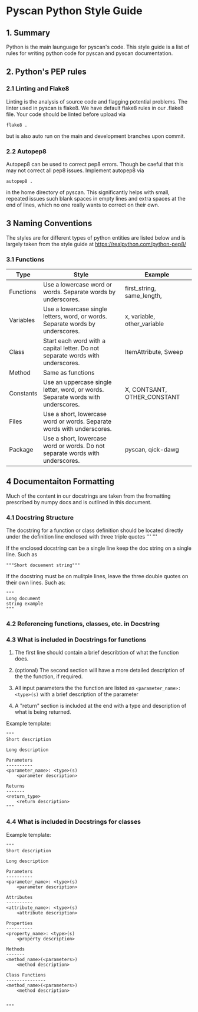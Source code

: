 # Pyscan Python Style Guide

## 1. Summary

Python is the main launguage for pyscan's code. This style guide is a list of rules for 
writing python code for pyscan and pyscan documentation.

## 2. Python's PEP rules

### 2.1 Linting and Flake8

Linting is the analysis of source code and flagging potential problems.  The linter used 
in pyscan is flake8.  We have default flake8 rules in our .flake8 file.  Your code should be
linted before upload via 

`flake8 .`

but is also auto run on the main and development branches upon commit. 

### 2.2 Autopep8

Autopep8 can be used to correct pep8 errors. Though be caeful that this may not correct all 
pep8 issues.  Implement autopep8 via 

`autopep8 .`

in the home directory of pyscan. This significantly helps with small, repeated issues such
blank spaces in empty lines and extra spaces at the end of lines, which no one really wants
to correct on their own. 

## 3 Naming Conventions

The styles are for different types of python entities are listed below and is largely taken from the style guide at https://realpython.com/python-pep8/ 


### 3.1 Functions
|Type | Style | Example|
|----|-----|------|
|Functions| Use a lowercase word or words. Separate words by underscores.| first_string, same_length,|
|Variables | Use a lowercase single letters, word, or words. Separate words by underscores.| x, variable, other_variable|
|Class| Start each word with a capital letter. Do not separate words with underscores. | ItemAttribute, Sweep|
|Method| Same as functions| | 
|Constants| Use an uppercase single letter, word, or words. Separate words with underscores. | X, CONTSANT, OTHER_CONSTANT |
|Files| Use a short, lowercase word or words. Separate words with underscores. | |
|Package| Use a short, lowercase word or words. Do not separate words with underscores.| pyscan, qick-dawg|

## 4 Documentaiton Formatting

Much of the content in our docstrings are taken from the fromatting prescribed by 
numpy docs and is outlined in this document. 


### 4.1 Docstring Structure

The docstring for a function or class definition should be located directly under the 
definition line enclosed with three triple quotes ''' '''

If the enclosed docstring can be a single line keep the doc string on a single line. Such as 

`"""Short docuement string"""`

If the docstring must be on mulitple lines, leave the three double quotes on their own lines. Such as:

```
"""
Long document
string example
"""
```

### 4.2 Referencing functions, classes, etc. in Docstring

### 4.3 What is included in Docstrings for functions

1. The first line should contain a brief describtion of what the function does. 

2. (optional) The second section will have a more detailed description of the the function, if required. 

3. All input parameters the the function are listed as `<parameter_name>: <type>(s)` with a brief description of the parameter

4. A "return" section is included at the end with a type and description of what is being returned. 

Example template:

```
"""
Short description

Long description

Parameters
----------
<parameter_name>: <type>(s)
    <parameter description>

Returns
-------
<return_type>
    <return description>
"""
```


### 4.4 What is included in Docstrings for classes

Example template:

```
"""
Short description

Long description

Parameters
----------
<parameter_name>: <type>(s)
    <parameter description>

Attributes
----------
<attribute_name>: <type>(s)
    <attribute description>

Properties
----------
<property_name>: <type>(s)
    <property description>

Methods
-------
<method_name>(<parameters>) 
    <method description>

Class Functions
---------------
<method_name>(<parameters>) 
    <method description>


"""
```
